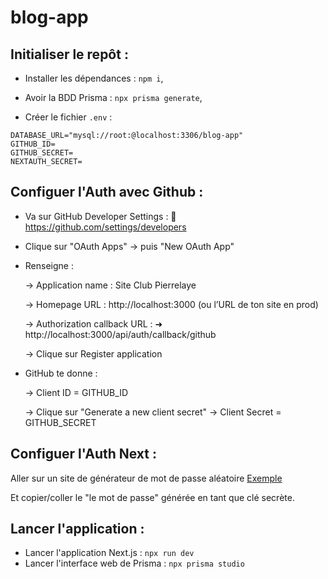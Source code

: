 # blog-app

## Initialiser le repôt :

- Installer les dépendances : `npm i`,

- Avoir la BDD Prisma : `npx prisma generate`,

- Créer le fichier `.env` :

```
DATABASE_URL="mysql://root:@localhost:3306/blog-app"
GITHUB_ID=
GITHUB_SECRET=
NEXTAUTH_SECRET=
```

## Configuer l'Auth avec Github :

- Va sur GitHub Developer Settings : 🔗 https://github.com/settings/developers

- Clique sur "OAuth Apps" → puis "New OAuth App"

- Renseigne :

    -> Application name : Site Club Pierrelaye

    -> Homepage URL : http://localhost:3000 (ou l’URL de ton site en prod)

    -> Authorization callback URL :
        ➜ http://localhost:3000/api/auth/callback/github

    -> Clique sur Register application

- GitHub te donne :

    -> Client ID = GITHUB_ID

    -> Clique sur "Generate a new client secret" → Client Secret = GITHUB_SECRET

## Configuer l'Auth Next :

Aller sur un site de générateur de mot de passe aléatoire [Exemple](https://www.dashlane.com/fr/features/password-generator)

Et copier/coller le "le mot de passe" générée en tant que clé secrète.

## Lancer l'application :

- Lancer l'application Next.js :  `npx run dev`
- Lancer l'interface web de Prisma : `npx prisma studio`
